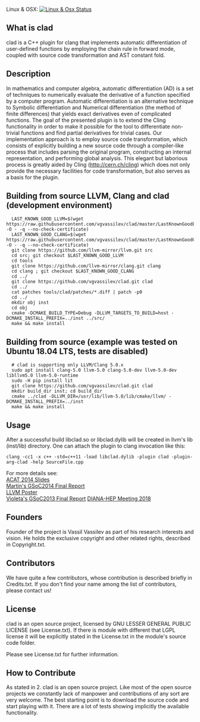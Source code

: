 Linux & OSX: [![Linux & Osx Status](http://img.shields.io/travis/vgvassilev/clad.svg?style=flat-square)](https://travis-ci.org/vgvassilev/clad)

##  What is clad
clad is a C++ plugin for clang that implements automatic differentiation of
user-defined functions by employing the chain rule in forward mode, coupled with
source code transformation and AST constant fold.

##  Description
In mathematics and computer algebra, automatic differentiation (AD) is a set of
techniques to numerically evaluate the derivative of a function specified by a
computer program. Automatic differentiation is an alternative technique to
Symbolic differentiation and Numerical differentiation (the method of finite
differences) that yields exact derivatives even of complicated functions.
The goal of the presented plugin is to extend the Cling functionality in order
to make it possible for the tool to differentiate non-trivial functions and
find partial derivatives for trivial cases. Our implementation approach is to
employ source code transformation, which consists of explicitly building a
new source code through a compiler-like process that includes parsing the
original program, constructing an internal representation, and performing
global analysis. This elegant but laborious process is greatly aided by
Cling (http://cern.ch/cling) which does not only provide the necessary facilities
 for code transformation, but also serves as a basis for the plugin.

##  Building from source LLVM, Clang and clad (development environment)
  ```
    LAST_KNOWN_GOOD_LLVM=$(wget https://raw.githubusercontent.com/vgvassilev/clad/master/LastKnownGoodLLVMRevision.txt -O - -q --no-check-certificate)
    LAST_KNOWN_GOOD_CLANG=$(wget https://raw.githubusercontent.com/vgvassilev/clad/master/LastKnownGoodClangRevision.txt -O - -q --no-check-certificate)
    git clone https://github.com/llvm-mirror/llvm.git src
    cd src; git checkout $LAST_KNOWN_GOOD_LLVM
    cd tools
    git clone https://github.com/llvm-mirror/clang.git clang
    cd clang ; git checkout $LAST_KNOWN_GOOD_CLANG
    cd ../
    git clone https://github.com/vgvassilev/clad.git clad
    cd ../
    cat patches tools/clad/patches/*.diff | patch -p0
    cd ../
    mkdir obj inst
    cd obj
    cmake -DCMAKE_BUILD_TYPE=Debug -DLLVM_TARGETS_TO_BUILD=host -DCMAKE_INSTALL_PREFIX=../inst ../src/
    make && make install
  ```

##  Building from source (example was tested on Ubuntu 18.04 LTS, tests are disabled)
  ```
    # clad is supporting only LLVM/Clang 5.0.x
    sudo apt install clang-5.0 llvm-5.0 clang-5.0-dev llvm-5.0-dev libllvm5.0 llvm-5.0-runtime
    sudo -H pip install lit 
    git clone https://github.com/vgvassilev/clad.git clad
    mkdir build_dir inst; cd build_dir
    cmake ../clad -DLLVM_DIR=/usr/lib/llvm-5.0/lib/cmake/llvm/ -DCMAKE_INSTALL_PREFIX=../inst
    make && make install
  ```

##  Usage
After a successful build libclad.so or libclad.dylib will be created
in llvm's lib (inst/lib) directory. One can attach the plugin to clang invocation
like this:
  ```
 clang -cc1 -x c++ -std=c++11 -load libclad.dylib -plugin clad -plugin-arg-clad -help SourceFile.cpp
  ```
For more details see:  
[ACAT 2014 Slides](https://indico.cern.ch/event/258092/session/8/contribution/90/material/slides/0.pdf)  
[Martin's GSoC2014 Final Report](https://indico.cern.ch/event/337174/contribution/2/material/slides/0.pdf)  
[LLVM Poster](http://llvm.org/devmtg/2013-11/slides/Vassilev-Poster.pdf)  
[Violeta's GSoC2013 Final Report](http://prezi.com/g1iggppw76wl/autodiff/)
[DIANA-HEP Meeting 2018](https://indico.cern.ch/event/760152/contributions/3153263/attachments/1730121/2795841/Clad-DIANA-HEP.pdf)

##  Founders
Founder of the project is Vassil Vassilev as part of his research interests and vision. He holds the exclusive copyright and other related rights, described in Copyright.txt.

##  Contributors
We have quite a few contributors, whose contribution is described briefly in
Credits.txt. If you don't find your name among the list of contributors, please contact us!

##  License
clad is an open source project, licensed by GNU LESSER GENERAL PUBLIC
LICENSE (see License.txt). If there is module with different that LGPL license
it will be explicitly stated in the License.txt in the module's source code
folder.

Please see License.txt for further information.

##  How to Contribute
As stated in 2. clad is an open source project. Like most of the open
source projects we constantly lack of manpower and contributions of any sort are
very welcome. The best starting point is to download the source code and start
playing with it. There are a lot of tests showing implicitly the available
functionality.
